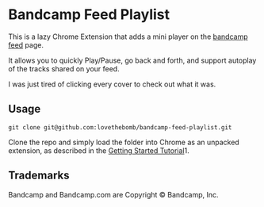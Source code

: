 # Bandcamp Feed Playlist

This is a lazy Chrome Extension that adds a mini player on  the [bandcamp feed](http://www.bandcamp.com) page.

It allows you to quickly Play/Pause, go back and forth, and support autoplay of the tracks shared on your feed.

I was just tired of clicking every cover to check out what it was.

## Usage

```
git clone git@github.com:lovethebomb/bandcamp-feed-playlist.git
```

Clone the repo and simply load the folder into Chrome as an unpacked extension, as described in the [Getting Started Tutorial](https://developer.chrome.com/extensions/getstarted#manifest)1.


## Trademarks
Bandcamp and Bandcamp.com are Copyright © Bandcamp, Inc.